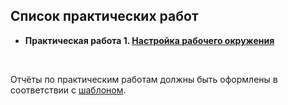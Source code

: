 ## Список практических работ

- **Практическая работа 1. [Настройка рабочего окружения](./practice_01/practice_01.md)**

<br>

Отчёты по практическим работам должны быть оформлены в соответствии с [шаблоном](./report_template.docx).
